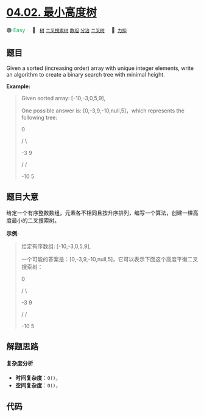 # [04.02. 最小高度树](https://2xiao.github.io/leetcode-js/interview/i_04.02.html)

🟢 <font color=#15bd66>Easy</font>&emsp; 🔖&ensp; [`树`](/tag/tree.md) [`二叉搜索树`](/tag/binary-search-tree.md) [`数组`](/tag/array.md) [`分治`](/tag/divide-and-conquer.md) [`二叉树`](/tag/binary-tree.md)&emsp; 🔗&ensp;[`力扣`](https://leetcode.cn/problems/minimum-height-tree-lcci)

## 题目

Given a sorted (increasing order) array with unique integer elements, write an
algo­rithm to create a binary search tree with minimal height.

**Example:**

> 
> 
> 
> 
> 
> Given sorted array: [-10,-3,0,5,9],
> 
> 
> 
> One possible answer is: [0,-3,9,-10,null,5]，which represents the following tree: 
> 
> 
> 
> > 
> > 
>   0 
> 
> > 
> > 
>  / \ 
> 
> > 
>    -3   9 
> 
> > 
>    /   / 
> 
> > 
>  -10  5 
> 
> 


## 题目大意

给定一个有序整数数组，元素各不相同且按升序排列，编写一个算法，创建一棵高度最小的二叉搜索树。

**示例:**

> 
> 
> 
> 
> 
> 给定有序数组: [-10,-3,0,5,9],  
> 
>   
> 
> 一个可能的答案是：[0,-3,9,-10,null,5]，它可以表示下面这个高度平衡二叉搜索树：  
> 
>   
> 
> > 
> > 
>   0   
> 
> > 
> > 
>  / \   
> 
> > 
>    -3   9   
> 
> > 
>    /   /   
> 
> > 
>  -10  5   
> 
> 


## 解题思路

#### 复杂度分析

- **时间复杂度**：`O()`，
- **空间复杂度**：`O()`，

## 代码

```javascript

```